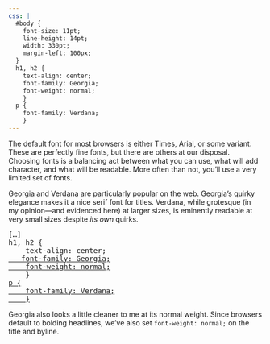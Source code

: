 ```yaml
---
css: |
  #body {
    font-size: 11pt;
    line-height: 14pt;
    width: 330pt;
    margin-left: 100px;
  }
  h1, h2 {
    text-align: center;
    font-family: Georgia;
    font-weight: normal;
    }
  p {
    font-family: Verdana;
    }
---
```


<p>The default font for most browsers is either Times, Arial, or some variant. These are perfectly fine fonts, but there are others at our disposal. Choosing fonts is a balancing act between what you can use, what will add character, and what will be readable. More often than not, you&rsquo;ll use a very limited set of fonts.</p>
<p>Georgia and Verdana are particularly popular on the web. Georgia&rsquo;s quirky elegance makes it a nice serif font for titles. Verdana, while grotesque (in my opinion&mdash;and evidenced here) at larger sizes, is eminently readable at very small sizes despite <em>its own</em> quirks.</p>

<pre>
[&hellip;]
h1, h2 {
	text-align: center;
<ins>	font-family: Georgia;
	font-weight: normal;</ins>
	}
<ins>p {
	font-family: Verdana;
	}</ins>
</pre>

<p>Georgia also looks a little cleaner to me at its normal weight. Since browsers default to bolding headlines, we&rsquo;ve also set <code>font-weight: normal;</code> on the title and byline.
